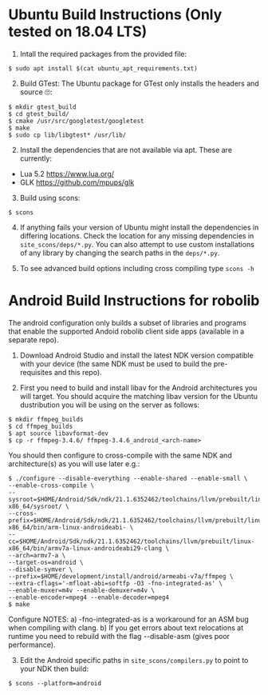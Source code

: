 # Ubuntu Build Instructions (Only tested on 18.04 LTS)

1. Intall the required packages from the provided file:
```
$ sudo apt install $(cat ubuntu_apt_requirements.txt)
```

2. Build GTest:
The Ubuntu package for GTest only installs the headers and source &#x1F644;:
```
$ mkdir gtest_build
$ cd gtest_build/
$ cmake /usr/src/googletest/googletest
$ make
$ sudo cp lib/libgtest* /usr/lib/
```

2. Install the dependencies that are not available via apt. These are currently:
- Lua 5.2 https://www.lua.org/
- GLK https://github.com/mpups/glk

3. Build using scons:
```
$ scons
```

4. If anything fails your version of Ubuntu might install the dependencies
in differing locations. Check the location for any missing dependencies in
`site_scons/deps/*.py`. You can also attempt to use custom installations of
any library by changing the search paths in the `deps/*.py`.

5. To see advanced build options including cross compiling type `scons -h`

# Android Build Instructions for robolib

The android configuration only builds a subset of libraries and programs
that enable the supported Andoid robolib client side apps (available in a
separate repo).

1. Download Android Studio and install the latest NDK version compatible with your device
(the same NDK must be used to build the pre-requisites and this repo).

2. First you need to build and install libav for the Android architectures you will target.
You should acquire the matching libav version for the Ubuntu dustribution you will be using on
the server as follows:
```
$ mkdir ffmpeg_builds
$ cd ffmpeg_builds
$ apt source libavformat-dev
$ cp -r ffmpeg-3.4.6/ ffmpeg-3.4.6_android_<arch-name>
```

You should then configure to cross-compile with the same NDK and architecture(s) as you will use later e.g.:

```
$ ./configure --disable-everything --enable-shared --enable-small \
--enable-cross-compile \
--sysroot=$HOME/Android/Sdk/ndk/21.1.6352462/toolchains/llvm/prebuilt/linux-x86_64/sysroot/ \
--cross-prefix=$HOME/Android/Sdk/ndk/21.1.6352462/toolchains/llvm/prebuilt/linux-x86_64/bin/arm-linux-androideabi- \
--cc=$HOME/Android/Sdk/ndk/21.1.6352462/toolchains/llvm/prebuilt/linux-x86_64/bin/armv7a-linux-androideabi29-clang \
--arch=armv7-a \
--target-os=android \
--disable-symver \
--prefix=$HOME/development/install/android/armeabi-v7a/ffmpeg \
--extra-cflags='-mfloat-abi=softfp -O3 -fno-integrated-as' \
--enable-muxer=m4v --enable-demuxer=m4v \
--enable-encoder=mpeg4 --enable-decoder=mpeg4
$ make
```

Configure NOTES:
a) -fno-integrated-as is a workaround for an ASM bug when compiling with clang.
b) If you get errors about text relocations at runtime you need to rebuild with the flag --disable-asm (gives poor performance).

3. Edit the Android specific paths in `site_scons/compilers.py` to point to your NDK then build:

```
$ scons --platform=android
```
